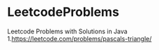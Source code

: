 # LeetcodeProblems
Leetcode Problems with Solutions in Java
1.https://leetcode.com/problems/pascals-triangle/
